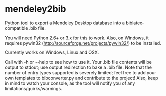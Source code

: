 mendeley2bib
============

Python tool to export a Mendeley Desktop database into a biblatex-compatible .bib file.

You will need Python 2.6+ or 3.x for this to work. Also, on Windows, it requires pywin32 (http://sourceforge.net/projects/pywin32/) to be installed.

Currently works on Windows, Linux and OSX.

Call with -h or --help to see how to use it.
Your .bib file contents will be output to stdout; use output redirection to bake a .bib file.
Note that the number of entry types supported is severely limited; feel free to add your own templates to bibconverter.py and contribute to the project!
Also, keep in mind to watch your console, as the tool will notify you of any limitations/quirks/warnings.
